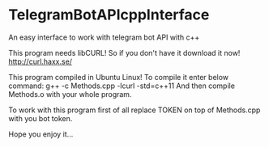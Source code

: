 # TelegramBotAPIcppInterface
An easy interface to work with telegram bot API with c++

This program needs libCURL! So if you don't have it download it now!
http://curl.haxx.se/

This program compiled in Ubuntu Linux!
To compile it enter below command:
g++ -c Methods.cpp -lcurl -std=c++11
And then compile Methods.o with your whole program.

To work with this program first of all replace TOKEN on top of Methods.cpp with you bot token.

Hope you enjoy it...
